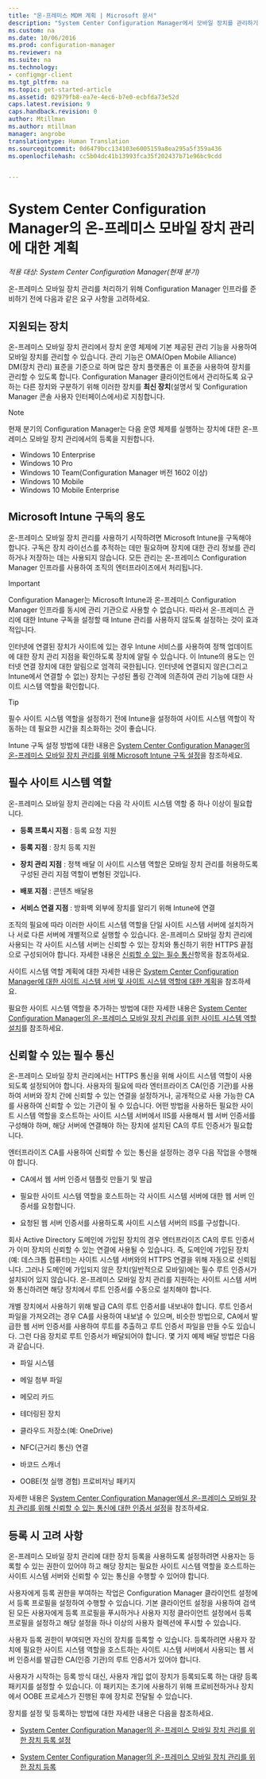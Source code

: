 ```yaml
---
title: "온-프레미스 MDM 계획 | Microsoft 문서"
description: "System Center Configuration Manager에서 모바일 장치를 관리하기 위해 온-프레미스 모바일 장치 관리를 계획합니다."
ms.custom: na
ms.date: 10/06/2016
ms.prod: configuration-manager
ms.reviewer: na
ms.suite: na
ms.technology:
- configmgr-client
ms.tgt_pltfrm: na
ms.topic: get-started-article
ms.assetid: 02979fb8-ea7e-4ec6-b7e0-ecbfda73e52d
caps.latest.revision: 9
caps.handback.revision: 0
author: Mtillman
ms.author: mtillman
manager: angrobe
translationtype: Human Translation
ms.sourcegitcommit: 0d6479bcc134103e6005159a8ea295a5f359a436
ms.openlocfilehash: cc5b04dc41b13993fca35f202437b71e96bc9cdd


---
```

# <a name="plan-for-on-premises-mobile-device-management-in-system-center-configuration-manager"></a>System Center Configuration Manager의 온-프레미스 모바일 장치 관리에 대한 계획

*적용 대상: System Center Configuration Manager(현재 분기)*

온\-프레미스 모바일 장치 관리를 처리하기 위해 Configuration Manager 인프라를 준비하기 전에 다음과 같은 요구 사항을 고려하세요.

##  <a name="a-namebkmkdevicesa-supported-devices"></a><a name="bkmk_devices"></a> 지원되는 장치  
 온-프레미스 모바일 장치 관리에서 장치 운영 체제에 기본 제공된 관리 기능을 사용하여 모바일 장치를 관리할 수 있습니다.  관리 기능은 OMA(Open Mobile Alliance) DM(장치 관리) 표준을 기준으로 하며 많은 장치 플랫폼은 이 표준을 사용하여 장치를 관리할 수 있도록 합니다.  Configuration Manager 클라이언트에서 관리하도록 요구하는 다른 장치와 구분하기 위해 이러한 장치를 **최신 장치**(설명서 및 Configuration Manager 콘솔 사용자 인터페이스에서)로 지칭합니다.  

 > [!NOTE]  
>  현재 분기의 Configuration Manager는 다음 운영 체제를 실행하는 장치에 대한 온-프레미스 모바일 장치 관리에서의 등록을 지원합니다.  
>   
>  -   Windows 10 Enterprise  
> -   Windows 10 Pro  
> -   Windows 10 Team\(Configuration Manager 버전 1602 이상\)  
> -   Windows 10 Mobile  
> -   Windows 10 Mobile Enterprise   

##  <a name="a-namebkmkintunea-use-of-the--microsoft-intune-subscription"></a><a name="bkmk_intune"></a> Microsoft Intune 구독의 용도  
 온\-프레미스 모바일 장치 관리를 사용하기 시작하려면 Microsoft Intune을 구독해야 합니다. 구독은 장치 라이선스를 추적하는 데만 필요하며 장치에 대한 관리 정보를 관리하거나 저장하는 데는 사용되지 않습니다. 모든 관리는 온-프레미스 Configuration Manager 인프라를 사용하여 조직의 엔터프라이즈에서 처리됩니다.  

> [!IMPORTANT]  
>  Configuration Manager는 Microsoft Intune과 온-프레미스 Configuration Manager 인프라를 동시에 관리 기관으로 사용할 수 없습니다. 따라서 온-프레미스 관리에 대한 Intune 구독을 설정할 때 Intune 관리를 사용하지 않도록 설정하는 것이 효과적입니다.  

 인터넷에 연결된 장치가 사이트에 있는 경우 Intune 서비스를 사용하여 정책 업데이트에 대한 장치 관리 지점을 확인하도록 장치에 알릴 수 있습니다. 이 Intune의 용도는 인터넷 연결 장치에 대한 알림으로 엄격히 국한됩니다. 인터넷에 연결되지 않은(그리고 Intune에서 연결할 수 없는) 장치는 구성된 폴링 간격에 의존하여 관리 기능에 대한 사이트 시스템 역할을 확인합니다.  

> [!TIP]  
>  필수 사이트 시스템 역할을 설정하기 전에 Intune을 설정하여 사이트 시스템 역할이 작동하는 데 필요한 시간을 최소화하는 것이 좋습니다.  

 Intune 구독 설정 방법에 대한 내용은 [System Center Configuration Manager의 온-프레미스 모바일 장치 관리를 위해 Microsoft Intune 구독 설정](../../mdm/get-started/set-up-intune-subscription-on-premises-mdm.md)을 참조하세요.  

##  <a name="a-namebkmkrolesa-required-site-system-roles"></a><a name="bkmk_roles"></a> 필수 사이트 시스템 역할  
 온\-프레미스 모바일 장치 관리에는 다음 각 사이트 시스템 역할 중 하나 이상이 필요합니다.  

-   **등록 프록시 지점** : 등록 요청 지원  

-   **등록 지점** : 장치 등록 지원  

-   **장치 관리 지점** : 정책 배달 이 사이트 시스템 역할은 모바일 장치 관리를 허용하도록 구성된 관리 지점 역할이 변형된 것입니다.  

-   **배포 지점** : 콘텐츠 배달용  

-   **서비스 연결 지점** : 방화벽 외부에 장치를 알리기 위해 Intune에 연결  

 조직의 필요에 따라 이러한 사이트 시스템 역할을 단일 사이트 시스템 서버에 설치하거나 서로 다른 서버에 개별적으로 실행할 수 있습니다. 온\-프레미스 모바일 장치 관리에 사용되는 각 사이트 시스템 서버는 신뢰할 수 있는 장치와 통신하기 위한 HTTPS 끝점으로 구성되어야 합니다. 자세한 내용은 [신뢰할 수 있는 필수 통신](#bkmk_trustedComs)항목을 참조하세요.  

 사이트 시스템 역할 계획에 대한 자세한 내용은 [System Center Configuration Manager에 대한 사이트 시스템 서버 및 사이트 시스템 역할에 대한 계획](../../core/plan-design/hierarchy/plan-for-site-system-servers-and-site-system-roles.md)을 참조하세요.  

 필요한 사이트 시스템 역할을 추가하는 방법에 대한 자세한 내용은 [System Center Configuration Manager의 온-프레미스 모바일 장치 관리를 위한 사이트 시스템 역할 설치](../../mdm/get-started/install-site-system-roles-for-on-premises-mdm.md)를 참조하세요.  

##  <a name="a-namebkmktrustedcomsa-required-trusted-communications"></a><a name="bkmk_trustedComs"></a> 신뢰할 수 있는 필수 통신  
 온\-프레미스 모바일 장치 관리에서는 HTTPS 통신을 위해 사이트 시스템 역할이 사용되도록 설정되어야 합니다. 사용자의 필요에 따라 엔터프라이즈 CA(인증 기관)를 사용하여 서버와 장치 간에 신뢰할 수 있는 연결을 설정하거나, 공개적으로 사용 가능한 CA를 사용하여 신뢰할 수 있는 기관이 될 수 있습니다.  어떤 방법을 사용하든 필요한 사이트 시스템 역할을 호스트하는 사이트 시스템 서버에서 IIS를 사용해서 웹 서버 인증서를 구성해야 하며, 해당 서버에 연결해야 하는 장치에 설치된 CA의 루트 인증서가 필요합니다.  

 엔터프라이즈 CA를 사용하여 신뢰할 수 있는 통신을 설정하는 경우 다음 작업을 수행해야 합니다.  

-   CA에서 웹 서버 인증서 템플릿 만들기 및 발급  

-   필요한 사이트 시스템 역할을 호스트하는 각 사이트 시스템 서버에 대한 웹 서버 인증서를 요청합니다.  

-   요청된 웹 서버 인증서를 사용하도록 사이트 시스템 서버의 IIS를 구성합니다.  

 회사 Active Directory 도메인에 가입된 장치의 경우 엔터프라이즈 CA의 루트 인증서가 이미 장치의 신뢰할 수 있는 연결에 사용될 수 있습니다. 즉, 도메인에 가입된 장치(예: 데스크톱 컴퓨터)는 사이트 시스템 서버와의 HTTPS 연결을 위해 자동으로 신뢰됩니다. 그러나 도메인에 가입되지 않은 장치(일반적으로 모바일)에는 필수 루트 인증서가 설치되어 있지 않습니다. 온\-프레미스 모바일 장치 관리를 지원하는 사이트 시스템 서버와 통신하려면 해당 장치에서 루트 인증서를 수동으로 설치해야 합니다.  

 개별 장치에서 사용하기 위해 발급 CA의 루트 인증서를 내보내야 합니다. 루트 인증서 파일을 가져오려는 경우 CA를 사용하여 내보낼 수 있으며, 비슷한 방법으로, CA에서 발급한 웹 서버 인증서를 사용하여 루트를 추출하고 루트 인증서 파일을 만들 수도 있습니다.   그런 다음 장치로 루트 인증서가 배달되어야 합니다.  몇 가지 예제 배달 방법은 다음과 같습니다.  

-   파일 시스템  

-   메일 첨부 파일  

-   메모리 카드  

-   테더링된 장치  

-   클라우드 저장소(예: OneDrive)  

-   NFC(근거리 통신) 연결  

-   바코드 스캐너  

-   OOBE(첫 실행 경험) 프로비저닝 패키지  

 자세한 내용은 [System Center Configuration Manager에서 온-프레미스 모바일 장치 관리를 위해 신뢰할 수 있는 통신에 대한 인증서 설정](../../mdm/get-started/set-up-certificates-on-premises-mdm.md)을 참조하세요.  

##  <a name="a-namebkmkenrollmenta-enrollment-considerations"></a><a name="bkmk_enrollment"></a> 등록 시 고려 사항  
 온\-프레미스 모바일 장치 관리에 대한 장치 등록을 사용하도록 설정하려면 사용자는 등록할 수 있는 권한이 있어야 하고 해당 장치는 필요한 사이트 시스템 역할을 호스트하는 사이트 시스템 서버와 신뢰할 수 있는 통신을 수행할 수 있어야 합니다.  

 사용자에게 등록 권한을 부여하는 작업은 Configuration Manager 클라이언트 설정에서 등록 프로필을 설정하여 수행할 수 있습니다. 기본 클라이언트 설정을 사용하여 검색된 모든 사용자에게 등록 프로필을 푸시하거나 사용자 지정 클라이언트 설정에서 등록 프로필을 설정하고 해당 설정을 하나 이상의 사용자 컬렉션에 푸시할 수 있습니다.  

 사용자 등록 권한이 부여되면 자신의 장치를 등록할 수 있습니다. 등록하려면 사용자 장치에 필요한 사이트 시스템 역할을 호스트하는 사이트 시스템 서버에서 사용되는 웹 서버 인증서를 발급한 CA(인증 기관)의 루트 인증서가 있어야 합니다.  

 사용자가 시작하는 등록 방식 대신, 사용자 개입 없이 장치가 등록되도록 하는 대량 등록 패키지를 설정할 수 있습니다. 이 패키지는 초기에 사용하기 위해 프로비전하거나 장치에서 OOBE 프로세스가 진행된 후에 장치로 전달될 수 있습니다.  

 장치를 설정 및 등록하는 방법에 대한 자세한 내용은 다음을 참조하세요.  

-   [System Center Configuration Manager의 온-프레미스 모바일 장치 관리를 위한 장치 등록 설정](../../mdm/get-started/set-up-device-enrollment-on-premises-mdm.md)  

-   [System Center Configuration Manager의 온-프레미스 모바일 장치 관리를 위한 장치 등록](../../mdm/deploy-use/enroll-devices-on-premises-mdm.md)  



<!--HONumber=Dec16_HO3-->


